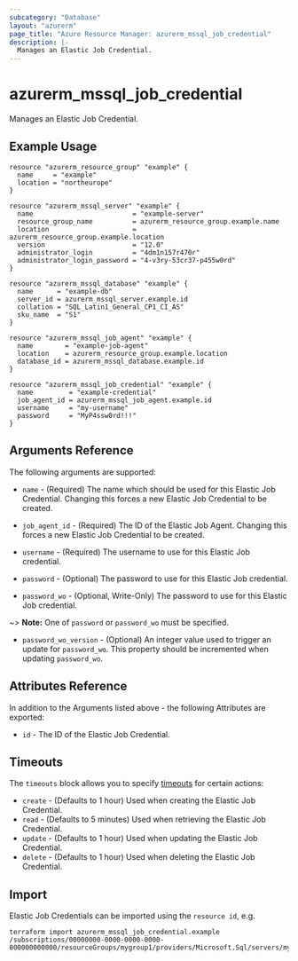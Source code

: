 ```yaml
---
subcategory: "Database"
layout: "azurerm"
page_title: "Azure Resource Manager: azurerm_mssql_job_credential"
description: |-
  Manages an Elastic Job Credential.
---
```


# azurerm_mssql_job_credential

Manages an Elastic Job Credential.

## Example Usage

```hcl
resource "azurerm_resource_group" "example" {
  name     = "example"
  location = "northeurope"
}

resource "azurerm_mssql_server" "example" {
  name                         = "example-server"
  resource_group_name          = azurerm_resource_group.example.name
  location                     = azurerm_resource_group.example.location
  version                      = "12.0"
  administrator_login          = "4dm1n157r470r"
  administrator_login_password = "4-v3ry-53cr37-p455w0rd"
}

resource "azurerm_mssql_database" "example" {
  name      = "example-db"
  server_id = azurerm_mssql_server.example.id
  collation = "SQL_Latin1_General_CP1_CI_AS"
  sku_name  = "S1"
}

resource "azurerm_mssql_job_agent" "example" {
  name        = "example-job-agent"
  location    = azurerm_resource_group.example.location
  database_id = azurerm_mssql_database.example.id
}

resource "azurerm_mssql_job_credential" "example" {
  name         = "example-credential"
  job_agent_id = azurerm_mssql_job_agent.example.id
  username     = "my-username"
  password     = "MyP4ssw0rd!!!"
}
```

## Arguments Reference

The following arguments are supported:

* `name` - (Required) The name which should be used for this Elastic Job Credential. Changing this forces a new Elastic Job Credential to be created.

* `job_agent_id` - (Required) The ID of the Elastic Job Agent. Changing this forces a new Elastic Job Credential to be created.

* `username` - (Required) The username to use for this Elastic Job credential.

* `password` - (Optional) The password to use for this Elastic Job credential.

* `password_wo` - (Optional, Write-Only) The password to use for this Elastic Job credential.

~> **Note:** One of `password` or `password_wo` must be specified.

* `password_wo_version` - (Optional) An integer value used to trigger an update for `password_wo`. This property should be incremented when updating `password_wo`.


## Attributes Reference

In addition to the Arguments listed above - the following Attributes are exported:

* `id` - The ID of the Elastic Job Credential.

## Timeouts

The `timeouts` block allows you to specify [timeouts](https://www.terraform.io/language/resources/syntax#operation-timeouts) for certain actions:

* `create` - (Defaults to 1 hour) Used when creating the Elastic Job Credential.
* `read` - (Defaults to 5 minutes) Used when retrieving the Elastic Job Credential.
* `update` - (Defaults to 1 hour) Used when updating the Elastic Job Credential.
* `delete` - (Defaults to 1 hour) Used when deleting the Elastic Job Credential.

## Import

Elastic Job Credentials can be imported using the `resource id`, e.g.

```shell
terraform import azurerm_mssql_job_credential.example /subscriptions/00000000-0000-0000-0000-000000000000/resourceGroups/mygroup1/providers/Microsoft.Sql/servers/myserver1/jobAgents/myjobagent1/credentials/credential1
```
